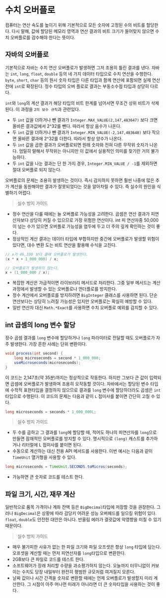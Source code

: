 # 수치 오버플로
컴퓨터는 연산 속도를 높이기 위해 기본적으로 모든 숫자에 고정된 수의 비트를 할당한다.
다시 말해, 값에 할당된 메모리 영역과 연산 결과의 비트 크기가 들어맞지 않으면 수치 오버플로를 감수해야 한다는 뜻이다.

## 자바의 오버플로
기본적으로 자바는 수치 연산 오버플로가 발생하면 그저 조용히 틀린 결과를 낸다.
자바는 `int`, `long`, `float`, `double` 등의 네 가지 데이터 타입으로 수치 연산을 수행한다.
`byte`, `short`, `char` 등의 원시 숫자 타입은 다른 타입과 함께 연산에 포함되면 실제 연산 전에 `int`로 확장된다.
정수 타입의 오버 플로로 결과는 부동소수점 타입과 상당히 다르다.

`int`와 `long`의 계산 결과가 해당 타입의 비트 한계를 넘어서면 무조건 상위 비트가 삭제된다.
이 과정을 `2의 보수 규칙`과 관련있다.

* 두 `int` 값을 더하거나 뺀 결과가 `Integer.MAX_VALUE(2,147,483647)` 보다 크면 올바른 결과값에서 2^32를 뺀다. 따라서 항상 음수가 나온다.
* 두 `int` 값을 더하거나 뺀 결과가 `Integer.MIN_VALUE(-2,147,483648)` 보다 작으면 올바른 결과에 2^32를 더한다. 따라서 항상 양수가 나온다.
* 두 `int` 값을 곱한 결과가 오버플로되면 원래 숫자와 전혀 다른 무작위 숫자가 나온다. 엄밀히 말해서 무작위는 아니지만 이 값에서 실용적인 의미를 찾기란 거의 불가능하다.
* 두 `int` 값을 나눈 결과는 단 한 가지 경우, `Integer.MIN_VALUE / -1`를 제외하면 절대 오버플로 되지 않는다.

오버플로의 문제는 조용히 발생하는 것이다.
즉시 감지하지 못하면 훨씬 나중에 많은 추가 계산을 동원해야만 결과가 잘못되었다는 것을 알아차릴 수 있다.
즉 실수의 원인을 식별하기 어렵다.

> 실수 방지 가이드

* 정수 연산을 다룰 때에는 늘 오버플로 가능성을 고려한다. 곱셈은 연산 결과가 피연산자보다 상당히 커질 수 있으므로 가장 위험한 연산이다. int 피 연산자중 50,000이 넘는 수가 있으면 오버플로 가능성을 염두에 두고 더 주의 깊게 확인하는 것이 좋다.
* 정상적인 계산 결과는 데이터 타입에 부합하지만 중간에 오버플로가 발생할 위험이 있다면, 대수 변환 도는 비트 연산을 활용해 수식을 고친다.
```java
// x가 46,330 보다 클때 오버플로가 발생한다.
(x * x + 1_000_000) / x; 

// 오버플로가 발생하지 않는다.
x + (1_000_000 / x);
```
* 복잡한 계산은 가급적이면 라이브러리 메서드로 처리한다. 그중 일부 메서드는 계산 과정에서 발생할 수 있는 오버플로나 언더플로를 방지한다.
* 정수 계산에서 오버플로를 방지하려면 `BigInteger` 클래스를 사용하면 된다. 단순 연산보다는 상당히 느려질 가능성은 있지만 오버플로는 확실히 예방할 수 있다.
* 일반 연산자 대신 `Math.*Exact`를 사용하면 수치 오버플로 예외를 감지할 수 있다.

## int 곱셈의 long 변수 할당
정수 곱셈 결과를 `long` 변수에 할당하거나 `long` 파라미터로 전달할 때도 오버플로가 자주 발생한다.
가장 흔한 사례는 단위 변환이다.
```java
void process(int second) {
    long microseconds = second * 1_000_000;
    useMicroseconds(microseconds);
}
```
이 코드는 2,147초(약 35분)까지는 정상적으로 작동한다.
하지만 그보다 큰 값이 입력되면 곱셈에 오버플로가 발생하며 조용히 오작동할 것이다.
자바에서는 할당된 변수 타입에 수학적 표현타입을 결정하지 않으므로 결과를 `long` 변수에 할당하더라도 곱셈은 `int` 타입으로 수행된다.
이 코드의 문제는 다음과 같이 `L` 접미사를 붙이면 간단히 고칠 수 있다.
```java
long microseconds = seconds * 1_000_000L;
```

> 실수 방지 가이드

* 두 수를 곱하고 그 결과를 `long`에 할당할 때, 적어도 하나의 피연산자를 `long`으로 만들면 잠재적인 오버플로를 방지할 수 있다. 명시적으로 `(long)` 캐스트를 추가하거나 리터럴에 L 접미사를 붙이면 된다.
* 수동으로 계산하는 대신 전용 API 메서드를 사용한다. 이번 예시는 다음과 같이 `TimeUnit` 열거형을 사용할 수 있다.
```java
long microseconds = TimeUnit.SECONDS.toMicros(seconds);
```
* 가능하면 큰 숫자로 코드를 테스트 한다.

## 파일 크기, 시간, 재무 계산
일반적으로 품목 가격이나 계좌 잔액 등은 `BigDecimal`타입에 저장할 것을 권장한다.
그러나 `BigDecimal`은 상황에 따라 감당키 어려운 성능 오버헤드를 일으킬 위험이 있다.
`float`, `double`도 안전한 대안은 아니다. 반올림 에러가 결괏값에 악영향을 미칠 수 있기 때문이다.

> 실수 방지 가이드

* 매우 불가피한 사유가 없는 한 파일 크기와 파일 오프셋은 항상 `long` 타입에 담는다. 오프셋을 계산할 때는 먼저 피연산자를 `long`타입으로 변환한다.
* 2GB보다 큰 파일로 코드를 테스트 한다.
* 소프트웨어가 장래 처리할 수량을 과소평가하지 않는다. 오늘까지 터무니없이 커보이는 수치도 당장 내일부터 완전히 평범한 규모처럼 여겨질지 모른다.
* 날짜 값이나 시간 간격을 숫자로 변환할 때에는 언제 오버플로가 발생할지 미리 계산한다. 그 시점이 아주 머나먼 미래가 아니라면 더 큰 숫자타입을 사용하는 것이 좋다.

